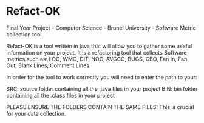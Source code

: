 # Refact-OK
Final Year Project - Computer Science - Brunel University - Software Metric collection tool

Refact-OK is a tool written in java that will allow you to gather some useful information on your project.
It is a refactoring tool that collects Software metrics such as: LOC, WMC, DIT, NOC, AVGCC, BUGS, CBO, Fan In, Fan Out, Blank Lines, Comment Lines.

In order for the tool to work correctly you will need to enter the path to your:

SRC: source folder containing all the .java files in your project
BIN: bin folder containing all the .class files in your project

PLEASE ENSURE THE FOLDERS CONTAIN THE SAME FILES! This is crucial for your data collection.
